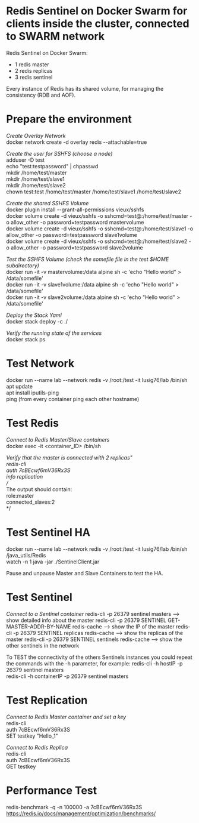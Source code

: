 # Redis Sentinel on Docker Swarm for clients inside the cluster, connected to SWARM network  
Redis Sentinel on Docker Swarm:  
- 1 redis master  
- 2 redis replicas  
- 3 redis sentinel  
  
Every instance of Redis has its shared volume, for managing the consistency (RDB and AOF). 
  
# Prepare the environment  
*Create Overlay Network*  
docker network create -d overlay redis --attachable=true  

*Create the user for SSHFS (choose a node)*  
adduser -D test  
echo "test:testpassword" | chpasswd  
mkdir /home/test/master  
mkdir /home/test/slave1  
mkdir /home/test/slave2  
chown test:test /home/test/master /home/test/slave1 /home/test/slave2  

*Create the shared SSHFS Volume*  
docker plugin install --grant-all-permissions vieux/sshfs  
docker volume create -d vieux/sshfs -o sshcmd=test@<Host IP with test user>:/home/test/master -o allow_other -o password=testpassword mastervolume  
docker volume create -d vieux/sshfs -o sshcmd=test@<Host IP with test user>:/home/test/slave1 -o allow_other -o password=testpassword slave1volume  
docker volume create -d vieux/sshfs -o sshcmd=test@<Host IP with test user>:/home/test/slave2 -o allow_other -o password=testpassword slave2volume  

*Test the SSHFS Volume (check the somefile file in the test $HOME subdirectory)*  
docker run -it -v mastervolume:/data alpine sh -c 'echo "Hello world" > /data/somefile'  
docker run -it -v slave1volume:/data alpine sh -c 'echo "Hello world" > /data/somefile'  
docker run -it -v slave2volume:/data alpine sh -c 'echo "Hello world" > /data/somefile'  

*Deploy the Stack Yaml*    
docker stack deploy <stack name> -c ./<yml file>    
  
*Verify the running state of the services*  
docker stack ps <stack name> 

# Test Network  
docker run --name lab --network redis -v /root:/test -it lusig76/lab /bin/sh
apt update  
apt install iputils-ping  
ping <hostname> (from every container ping each other hostname)  
  
# Test Redis  
*Connect to Redis Master/Slave containers*  
docker exec -it <container_ID> /bin/sh  
  
*Verify that the master is connected with 2 replicas"  
redis-cli  
auth 7cBEcwf6mV36Rx3S  
info replication  
/*  
The output should contain:  
  role:master  
  connected_slaves:2  
*/  

# Test Sentinel HA
docker run --name lab --network redis -v /root:/test -it lusig76/lab /bin/sh  
/java_utils/Redis  
watch -n 1 java -jar ./SentinelClient.jar  

Pause and unpause Master and Slave Containers to test the HA.  

# Test Sentinel
*Connect to a Sentinel container*
redis-cli -p 26379 sentinel masters    --> show detailed info about the master
redis-cli -p 26379 SENTINEL GET-MASTER-ADDR-BY-NAME redis-cache    --> show the IP of the master
redis-cli -p 26379 SENTINEL replicas redis-cache   --> show the replicas of the master 
redis-cli -p 26379 SENTINEL sentinels redis-cache  --> show the other sentinels in the network

To TEST the connectivity of the others Sentinels instances you could repeat the commands with the -h parameter, for example:
redis-cli -h hostIP -p 26379 sentinel masters  
redis-cli -h containerIP -p 26379 sentinel masters  
  
# Test Replication  
*Connect to Redis Master container and set a key*  
redis-cli  
auth 7cBEcwf6mV36Rx3S  
SET testkey "Hello_1"  
  
*Connect to Redis Replica*  
redis-cli  
auth 7cBEcwf6mV36Rx3S  
GET testkey  
  
# Performance Test  
redis-benchmark -q -n 100000 -a 7cBEcwf6mV36Rx3S  
https://redis.io/docs/management/optimization/benchmarks/  
  
